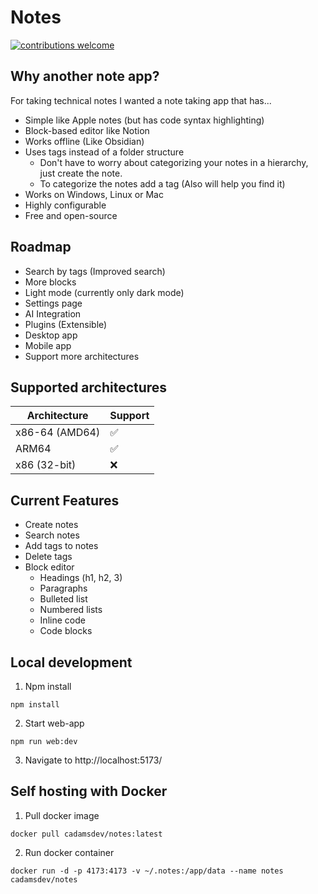 # Notes
[![contributions welcome](https://img.shields.io/badge/contributions-welcome-brightgreen.svg?style=flat)](https://github.com/chadalen/vscode-jetbrains-icon-theme/issues)

## Why another note app?
For taking technical notes I wanted a note taking app that has...
- Simple like Apple notes (but has code syntax highlighting)
- Block-based editor like Notion
- Works offline (Like Obsidian)
- Uses tags instead of a folder structure
  - Don't have to worry about categorizing your notes in a hierarchy, just create the note.
  - To categorize the notes add a tag (Also will help you find it)
- Works on Windows, Linux or Mac
- Highly configurable
- Free and open-source

## Roadmap
- Search by tags (Improved search)
- More blocks
- Light mode (currently only dark mode)
- Settings page
- AI Integration
- Plugins (Extensible)
- Desktop app
- Mobile app
- Support more architectures

## Supported architectures
| Architecture    | Support |
| -------- | ------- |
| x86-64 (AMD64)  | ✅ |
| ARM64 | ✅ |
| x86 (32-bit) | ❌ |

## Current Features
- Create notes
- Search notes
- Add tags to notes
- Delete tags
- Block editor
    - Headings (h1, h2, 3)
    - Paragraphs
    - Bulleted list
    - Numbered lists
    - Inline code 
    - Code blocks 

## Local development
1. Npm install
```
npm install
```
2. Start web-app
```
npm run web:dev
```
3. Navigate to http://localhost:5173/

## Self hosting with Docker
1. Pull docker image
```
docker pull cadamsdev/notes:latest
```
2. Run docker container
```
docker run -d -p 4173:4173 -v ~/.notes:/app/data --name notes cadamsdev/notes
```
